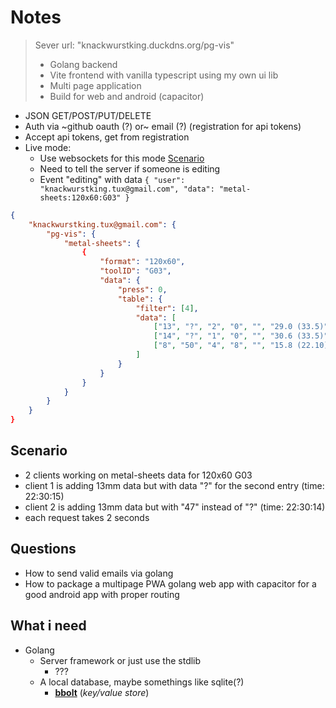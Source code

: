 # Notes

> Sever url: "knackwurstking.duckdns.org/pg-vis"
>
> - Golang backend
> - Vite frontend with vanilla typescript using my own ui lib
> - Multi page application
> - Build for web and android (capacitor)

- JSON GET/POST/PUT/DELETE
- Auth via ~github oauth (?) or~ email (?) (registration for api tokens)
- Accept api tokens, get from registration
- Live mode:
    - Use websockets for this mode [Scenario](#scenario)
    - Need to tell the server if someone is editing
    - Event "editing" with data `{ "user": "knackwurstking.tux@gmail.com", "data": "metal-sheets:120x60:G03" }`

```json
{
    "knackwurstking.tux@gmail.com": {
        "pg-vis": {
            "metal-sheets": {
                {
                    "format": "120x60",
                    "toolID": "G03",
                    "data": {
                        "press": 0,
                        "table": {
                            "filter": [4],
                            "data": [
                                ["13", "?", "2", "0", "", "29.0 (33.5)"],
                                ["14", "?", "1", "0", "", "30.6 (33.5)"],
                                ["8", "50", "4", "8", "", "15.8 (22.10)"]
                            ]
                        }
                    }
                }
            }
        }
    }
}
```

## Scenario

- 2 clients working on metal-sheets data for 120x60 G03
- client 1 is adding 13mm data but with data "?" for the second entry (time: 22:30:15)
- client 2 is adding 13mm data but with "47" instead of "?" (time: 22:30:14)
- each request takes 2 seconds

## Questions

- How to send valid emails via golang
- How to package a multipage PWA golang web app with capacitor for a good android app with proper routing

## What i need

- Golang
    - Server framework or just use the stdlib
        - ???
    - A local database, maybe somethings like sqlite(?)
        - [**bbolt**](https://github.com/etcd-io/bbolt) (_key/value store_)
